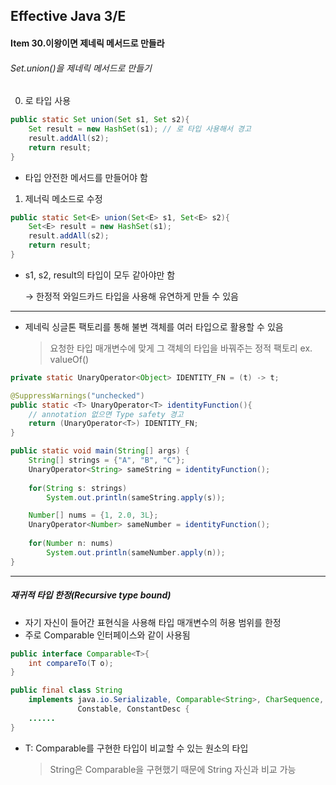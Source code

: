 ## Effective Java 3/E

#### Item 30.이왕이면 제네릭 메서드로 만들라

###### Set.union()을 제네릭 메서드로 만들기

0. 로 타입 사용

```java
public static Set union(Set s1, Set s2){
	Set result = new HashSet(s1); // 로 타입 사용해서 경고
    result.addAll(s2);
    return result;
}
```

- 타입 안전한 메서드를 만들어야 함

1. 제너릭 메소드로 수정

```java
public static Set<E> union(Set<E> s1, Set<E> s2){
	Set<E> result = new HashSet(s1);
    result.addAll(s2);
    return result;
}
```

- s1, s2, result의 타입이 모두 같아야만 함

  → 한정적 와일드카드 타입을 사용해 유연하게 만들 수 있음

------

- 제네릭 싱글톤 팩토리를 통해 불변 객체를 여러 타입으로 활용할 수 있음

  > 요청한 타입 매개변수에 맞게 그 객체의 타입을 바꿔주는 정적 팩토리
  > ex. valueOf() 

```java
private static UnaryOperator<Object> IDENTITY_FN = (t) -> t;

@SuppressWarnings("unchecked")
public static <T> UnaryOperator<T> identityFunction(){
    // annotation 없으면 Type safety 경고
	return (UnaryOperator<T>) IDENTITY_FN;
}

public static void main(String[] args) {
	String[] strings = {"A", "B", "C"};
	UnaryOperator<String> sameString = identityFunction();
	
    for(String s: strings)
		System.out.println(sameString.apply(s));

	Number[] nums = {1, 2.0, 3L};
	UnaryOperator<Number> sameNumber = identityFunction();
	
    for(Number n: nums)
		System.out.println(sameNumber.apply(n));
}
```

------

##### 재귀적 타입 한정(Recursive type bound)

- 자기 자신이 들어간 표현식을 사용해 타입 매개변수의 허용 범위를 한정
- 주로 Comparable 인터페이스와 같이 사용됨

```java
public interface Comparable<T>{
	int compareTo(T o);
}

public final class String
    implements java.io.Serializable, Comparable<String>, CharSequence,
               Constable, ConstantDesc {
	......
}
```

- T: Comparable<T>를 구현한 타입이 비교할 수 있는 원소의 타입

  > String은 Comparable<String>을 구현했기 때문에 String 자신과 비교 가능

  